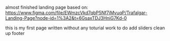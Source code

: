 almost finished landing page based on: https://www.figma.com/file/EWmzcVkd7qbP5Nf7iMvuqP/Trafalgar-Landing-Page?node-id=1%3A2&t=6GsaxTDJ3HniG7Kd-0

this is my first page written without any toturial
work to do
add sliders
clean up footer
